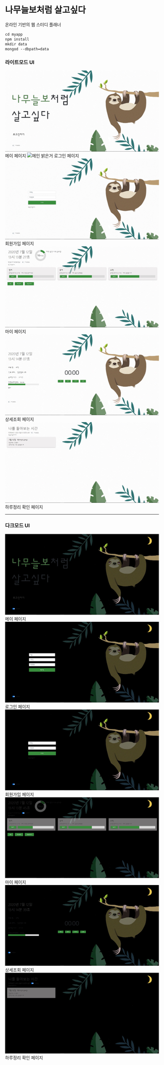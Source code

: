 # 나무늘보처럼 살고싶다	

온라인 기반의 웹 스터디 플래너

```
cd myapp
npm install
mkdir data
mongod --dbpath=data
```

### 라이트모드 UI

![메인 밝은거](./images/1.JPG)
메이 페이지
![메인 밝은거](./images/2..JPG)
로그인 페이지
![메인 밝은거](./images/3.JPG)
회원가입 페이지
![메인 밝은거](./images/4.JPG)
마이 페이지
![메인 밝은거](./images/5.JPG)
상세조회 페이지
![메인 밝은거](./images/6.JPG)
하루정리 확인 페이지

***

### 다크모드 UI

![메인 밝은거](./images/7.JPG)
메이 페이지
![메인 밝은거](./images/8.JPG)
로그인 페이지
![메인 밝은거](./images/9.JPG)
회원가입 페이지
![메인 밝은거](./images/10.JPG)
마이 페이지
![메인 밝은거](./images/11.JPG)
상세조회 페이지
![메인 밝은거](./images/12.JPG)
하루정리 확인 페이지

